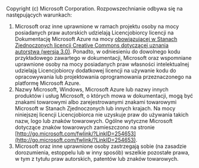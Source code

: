 Copyright (c) Microsoft Corporation.  Rozpowszechnianie odbywa się na następujących warunkach:

1. Microsoft oraz inne uprawnione w ramach projektu osoby na mocy posiadanych praw autorskich udzielają Licencjobiorcy licencji na Dokumentację Microsoft Azure na mocy [obowiązującej w Stanach Zjednoczonych licencji Creative Commons dotyczącej uznania autorstwa (wersja 3.0)](http://creativecommons.org/licenses/by/3.0/us/legalcode).  Ponadto, w odniesieniu do dowolnego kodu przykładowego zawartego w dokumentacji, Microsoft oraz wspomniane uprawnione osoby na mocy posiadanych praw własności intelektualnej udzielają Licencjobiorcy dodatkowej licencji na używanie kodu do opracowywania lub projektowania oprogramowania przeznaczonego na platformę Microsoft Azure.
2. Nazwy Microsoft, Windows, Microsoft Azure lub nazwy innych produktów i usług Microsoft, o których mowa w dokumentacji, mogą być znakami towarowymi albo zarejestrowanymi znakami towarowymi Microsoft w Stanach Zjednoczonych lub innych krajach. Na mocy niniejszej licencji Licencjobiorca nie uzyskuje praw do używania takich nazw, logo lub znaków towarowych. Ogólne wytyczne Microsoft dotyczące znaków towarowych zamieszczono na stronie [http://go.microsoft.com/fwlink/?LinkID=254653](http://go.microsoft.com/fwlink/?LinkID=254653).
3. Microsoft oraz inne uprawnione osoby zastrzegają sobie (na zasadzie dorozumienia, estoppelu lub w inny sposób) wszelkie pozostałe prawa, w tym z tytułu praw autorskich, patentów lub znaków towarowych.

